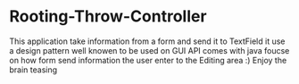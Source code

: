 # Rooting-Throw-Controller
This application take information from a form and send it to TextField
it use a design pattern well knowen to be used on GUI API comes with java 
foucse on how form send information the user enter to the Editing area :) 
Enjoy the brain teasing 
